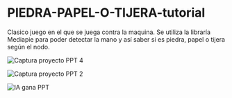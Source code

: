 # PIEDRA-PAPEL-O-TIJERA-tutorial

Clasico juego en el que se juega contra la maquina. Se utiliza la libraría Mediapie para poder detectar la mano y así saber si es piedra, papel o tijera según el nodo.

![Captura proyecto PPT 4](https://user-images.githubusercontent.com/111430658/208532161-23e541f3-e3a7-4730-a1da-8cde162a7d50.png)


![Captura proyecto PPT 2](https://user-images.githubusercontent.com/111430658/208536464-b4f4c99d-2da6-4389-96c4-1a57ceda59e5.png)


![IA gana PPT](https://user-images.githubusercontent.com/111430658/208532162-5744f736-848e-4246-89d3-4ac0c96ce349.png)


